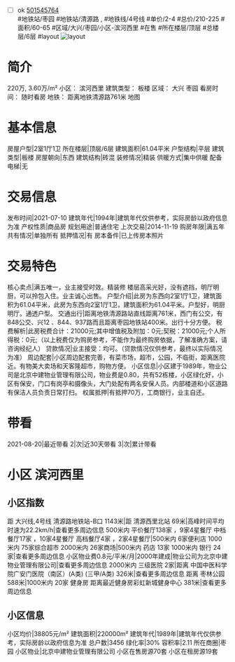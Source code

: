 - [ ] ok [501545764](https://bj.5i5j.com/ershoufang/501545764.html)  
 #地铁站/枣园 #地铁站/清源路 ,  #地铁线/4号线
#单价/2-4 #总价/210-225 #面积/60-65   #区域/大兴/枣园/小区-滨河西里 #在售 #所在楼层/顶层 #总楼层/6层 #layout 
![layout](http://image2a.5i5j.com/bdir/layout/9ebd262f59f34a208d5e8d441eb395b2.jpg_P5.jpg) 
# 简介 
 220万,  3.60万/m² 
小区： 滨河西里
建筑类型： 板楼
区域： 大兴 枣园
看房时间： 随时看房
地铁： 距离地铁清源路761米 地图
# 基本信息 
 房屋户型|2室1厅1卫
所在楼层|顶层/6层
建筑面积|61.04平米
户型结构|平层
建筑类型|板楼
房屋朝向|东西
建筑结构|砖混
装修情况|精装
供暖方式|集中供暖
配备电梯|无
# 交易信息 
 发布时间|2021-07-10
建筑年代|1994年|建筑年代仅供参考，实际房龄以政府信息为准
产权性质|商品房
规划用途|普通住宅
上次交易|2014-11-19
购房年限|满五年
共有情况|单独所有
抵押情况|有
房本备件|已上传房本照片
# 交易特色 
 核心卖点|满五唯一，业主接受时效。精装修 楼层高采光好，没有遮挡，明厅明厨，可以拎包入住。业主诚心出售。
户型介绍|此房为东西向2室1厅1卫，建筑面积为61.04平米，此房为东西向2室1厅1卫，建筑面积为61.04平米。户型好，明厨明厅。通透户型。
交通出行|距离地铁清源路站直线距离761米，西门有公交，有848公交、兴12 、844、937路而且距离枣园地铁站400米。出行十分方便。
税费解析|此房税费合计：21000元;其中增值税及附加：0元;契税：21000元;个人所得税：0元;（以上税费仅为购房参考，不能作为最终购房依据，了解准确方案，请咨询经纪人）
贷款情况|业主接受：均可。（贷款情况仅供参考，最终以实际情况为准）
周边配套|小区周边配套完善，有菜市场，超市，公园，不临街，距离医院近。有物美大卖场和天客隆超市，购物方便。
小区信息|小区建于1989年，物业公司是北京中建物业管理有限公司，物业费是0.80，共有52栋楼，小区绿化好，小区有保安，门口有岗亭和摄像头，大门处配有两名安保人员。内部楼道和小区道路有保洁人员负责日常打扫。
权属抵押|有抵押70万，工商银行，业主自还。
# 带看 
 2021-08-20|最近带看	 2|次|近30天带看	 3|次|累计带看
# 小区 滨河西里
## 小区指数 
 距 大兴线,4号线 清源路地铁站-B口 1143米|距 清源西里北站 69米|高峰时间平均时速为22.2km/h|查看更多周边信息
500米内 平价餐厅138家 ，9家4星餐厅
中档餐厅17家 ，10家4星餐厅
高档餐厅4家 ，2家4星餐厅|500米内 6家便利店
1000米内 75家综合超市
2000米内 26家商场|500米内 药店 13家
1000米内 银行 24家|查看更多周边信息
小区物业费0.8元/平米/月|2000年建成|物业公司为北京中建物业管理有限公司|查看更多周边信息
2000米内 三级医院 2家|距离 中国中医科学院广安门医院（南区）(A类) (三甲/A类) 326米|查看更多周边信息
距离 枣林公园 588米|1000米内 20家 健身房
距离最近健身房彩虹新城健身中心 381米|查看更多周边信息
## 小区信息 
 小区均价|38805元/m²
建筑面积|220000m²
建筑年代|1989年|建筑年代仅供参考，实际房龄以政府信息为准
总户数|3456
绿化率|30%
容积率|2.11
所在商圈|枣园
小区物业|北京中建物业管理有限公司
小区在售房源70套
小区在租房源19套
